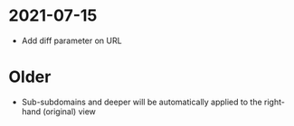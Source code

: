 # 2021-07-15
* Add diff parameter on URL
# Older
* Sub-subdomains and deeper will be automatically applied to the
  right-hand (original) view
